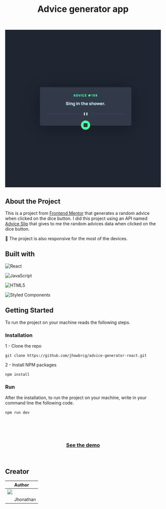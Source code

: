 <h1 align = 'center'> Advice generator app </h1>

<br>

 <p align = 'center'><img   src= 'public/advice-generator.gif'></p>

## About the Project

This is a project from [Frontend Mentor](https://www.frontendmentor.io/challenges/advice-generator-app-QdUG-13db/hub) that generates a random advice when clicked on the dice button.
I did this project using an API named [Advice Slip](https://api.adviceslip.com/) that gives to me the random advices data when clicked on the dice button.

📱 The project is also responsive for the most of the devices.

## Built with

![React](https://img.shields.io/badge/react-%2320232a.svg?style=for-the-badge&logo=react&logoColor=%2361DAFB)

![JavaScript](https://img.shields.io/badge/javascript-%23323330.svg?style=for-the-badge&logo=javascript&logoColor=%23F7DF1E)

![HTML5](https://img.shields.io/badge/html5-%23E34F26.svg?style=for-the-badge&logo=html5&logoColor=white)

![Styled Components](https://img.shields.io/badge/styled--components-DB7093?style=for-the-badge&logo=styled-components&logoColor=white)

## Getting Started

To run the project on your machine reads the following steps.

### Installation

1 - Clone the repo

```
git clone https://github.com/jhowbrcg/advice-generator-react.git
```

2 - Install NPM packages

```
npm install
```

### Run

After the installation, to run the project on your machine, write in your command line the following code.

```
npm run dev
```

<br>

<br>

<br>

<h3 align = 'center'><a href = 'https://ramdomadvice.netlify.app/'>See the demo</a></h3>

<div align= 'left'>

<br>

## Creator

| Author                                                                                                                                      |
| ------------------------------------------------------------------------------------------------------------------------------------------- |
| <a target="_blank" href="https://github.com/JhowBRCG"><img width="125" src="https://avatars.githubusercontent.com/u/121911885?v=4"><br></a> |
| &nbsp; &nbsp; &nbsp; Jhonathan                                                                                                              |

</div>
